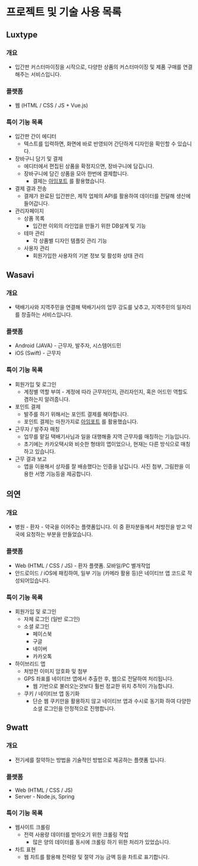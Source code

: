 # 프로젝트 및 기술 사용 목록

## Luxtype

### 개요

- 입간판 커스터마이징을 시작으로, 다양한 상품의 커스터마이징 및 제품 구매를 연결해주는 서비스입니다.

### 플랫폼

- 웹 (HTML / CSS / JS + Vue.js)

### 특이 기능 목록

- 입간판 간이 에디터
  - 텍스트를 입력하면, 화면에 바로 반영되어 간단하게 디자인을 확인할 수 있습니다.
- 장바구니 담기 및 결제
  - 에디터에서 편집된 상품을 확정지으면, 장바구니에 담깁니다.
  - 장바구니에 담긴 상품을 모아 한번에 결제합니다.
    - 결제는 [아임포트](http://www.iamport.kr) 를 활용했습니다.
- 결제 결과 전송
  - 결제가 완료된 입간판은, 제작 업체의 API를 활용하여 데이터를 전달해 생산에 들어갑니다.
- 관리자페이지
  - 상품 목록
    - 입간판 이외의 라인업을 만들기 위한 DB설계 및 기능
  - 테마 관리
    - 각 상품별 디자인 템플릿 관리 기능
  - 사용자 관리
    - 회원가입한 사용자의 기본 정보 및 활성화 상태 관리

## Wasavi

### 개요

- 택배기사와 지역주민을 연결해 택배기사의 업무 강도를 낮추고, 지역주민의 일자리를 창출하는 서비스입니다.

### 플랫폼

- Android (JAVA) - 근무자, 발주자, 시스템어드민
- iOS (Swift) - 근무자

### 특이 기능 목록

- 회원가입 및 로그인
  - 계정별 역할 부여 - 계정에 따라 근무자인지, 관리자인지, 혹은 어드민 역할도 겸하는지 알려줍니다.
- 포인트 결제
  - 발주를 하기 위해서는 포인트 결제를 해야합니다.
  - 포인트 결제는 마찬가지로 [아임포트](http://www.iamport.kr) 를 활용했습니다.
- 근무자 / 발주자 매칭
  - 업무를 맡길 택배기사님과 일을 대행해줄 지역 근무자를 매칭하는 기능입니다.
  - 초기에는 카카오택시와 비슷한 형태의 앱이었으나, 현재는 다른 방식으로 매칭 하고 있습니다.
- 근무 결과 보고
  - 앱을 이용해서 상자를 잘 배송했다는 인증을 남깁니다. 사진 첨부, 그림판을 이용한 서명 기능등을 제공합니다.



## 의연

### 개요

- 병원 - 환자 - 약국을 이어주는 플랫폼입니다. 이 중 환자분들께서 처방전을 받고 약국에 요청하는 부분을 만들었습니다.

### 플랫폼

- Web (HTML / CSS / JS) - 환자 플랫폼. 모바일/PC 별개작업
- 안드로이드 / iOS에 패킹하여, 일부 기능 (카메라 활용 등)은 네이티브 앱 코드로 작성되어있습니다.

### 특이 기능 목록

- 회원가입 및 로그인
  - 자체 로그인 (일반 로그인)
  - 소셜 로그인
    - 페이스북
    - 구글
    - 네이버
    - 카카오톡
- 하이브리드 앱
  - 처방전 이미지 암호화 및 첨부
  - GPS 좌표를  네이티브 앱에서 추출한 후, 웹으로 전달하여 처리됩니다.
    - 웹 기반으로 불러오는것보다 훨씬 정교한 위치 추적이 가능합니다.
  - 쿠키 / 네이티브 앱 동기화
    - 단순 웹 쿠키만을 활용하지 않고 네이티브 앱과 수시로 동기화 하여 다양한 소셜 로그인을 안정적으로 진행합니다.



## 9watt

### 개요

- 전기세를 절약하는 방법을 기술적인 방법으로 제공하는 플랫폼 입니다.

### 플랫폼

- Web (HTML / CSS / JS)
- Server - Node.js, Spring

### 특이 기능 목록

- 웹사이트 크롤링
  - 전력 사용량 데이터를 받아오기 위한 크롤링 작업
    - 많은 양의 데이터를 동시에 크롤링 하기 위한 처리가 있었습니다.
- 차트 표현
  - 웹 차트를 활용해 전력량 및 절약 가능 금액 등을 차트로 표기합니다.







